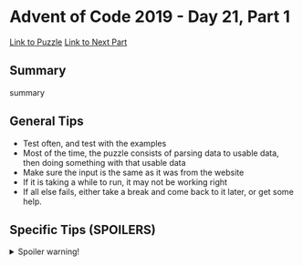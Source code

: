 # Advent of Code 2019 - Day 21, Part 1

[Link to Puzzle](https://adventofcode.com/2019/day/21)
[Link to Next Part](https://github.com/CodingAP/unofficial-aoc-syllabus/blob/main/years/2019/day21/part2.md)

## Summary
summary

## General Tips
- Test often, and test with the examples
- Most of the time, the puzzle consists of parsing data to usable data, then doing something with that usable data
- Make sure the input is the same as it was from the website
- If it is taking a while to run, it may not be working right
- If all else fails, either take a break and come back to it later, or get some help.

## Specific Tips (SPOILERS)
<details> <summary>Spoiler warning!</summary>

specific tips

</details>